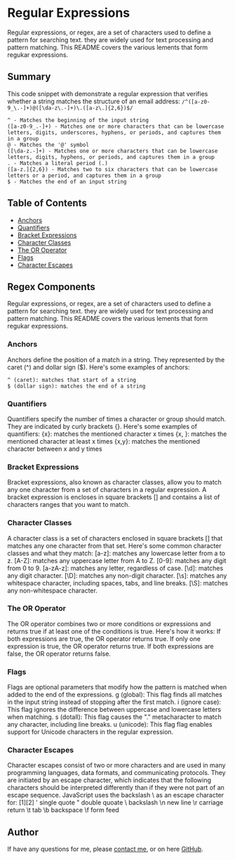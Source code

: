 # Regular Expressions

Regular expressions, or regex, are a set of characters used to define a pattern for searching text. they are widely used for text processing and pattern matching. This README covers the various lements that form regukar expressions.

## Summary

This code snippet with demonstrate a regular expression that verifies whether a string matches the structure of an email address:
    `/^([a-z0-9_\.-]+)@([\da-z\.-]+)\.([a-z\.]{2,6})$/`

    ^ - Matches the beginning of the input string
    ([a-z0-9_.-]+) - Matches one or more characters that can be lowercase letters, digits, underscores, hyphens, or periods, and captures them in a group
    @ - Matches the '@' symbol
    ([\da-z.-]+) - Matches one or more characters that can be lowercase letters, digits, hyphens, or periods, and captures them in a group
    . - Matches a literal period (.)
    ([a-z.]{2,6}) - Matches two to six characters that can be lowercase letters or a period, and captures them in a group
    $ - Matches the end of an input string



## Table of Contents

- [Anchors](#anchors)
- [Quantifiers](#quantifiers)
- [Bracket Expressions](#bracket-expressions)
- [Character Classes](#character-classes)
- [The OR Operator](#the-or-operator)
- [Flags](#flags)
- [Character Escapes](#character-escapes)

## Regex Components
Regular expressions, or regex, are a set of characters used to define a pattern for searching text. they are widely used for text processing and pattern matching. This README covers the various lements that form regukar expressions.

### Anchors
Anchors define the position of a match in a string. They represented by the caret (^) and dollar sign ($). Here's some examples of anchors:

    ^ (caret): matches that start of a string
    $ (dollar sign): matches the end of a string

### Quantifiers
Quantifiers specify the number of times a character or group should match. They are indicated by curly brackets {}. Here's some examples of quantifiers:
    {x}: matches the mentioned character x times
    {x, }: matches the mentioned character at least x times
    {x,y}: matches the mentioned character between x and y times

### Bracket Expressions
Bracket expressions, also known as character classes, allow you to match any one character from a set of characters in a regular expression. A bracket expression is encloses in square brackets [] and contains a list of characters ranges that you want to match.

### Character Classes
A character class is a set of characters enclosed in square brackets [] that matches any one character from that set. Here's some common character classes and what they match:
    [a-z]: matches any lowercase letter from a to z.
    [A-Z]: matches any uppercase letter from A to Z.
    [0-9]: matches any digit from 0 to 9.
    [a-zA-z]: matches any letter, regardless of case.
    [\d]: matches any digit character.
    [\D]: matches any non-digit character.
    [\s]: matches any whitespace character, including spaces, tabs, and line breaks.
    [\S]: matches any non-whitespace character.


### The OR Operator
The OR operator combines two or more conditions or expressions and returns true if at least one of the conditions is true. Here's how it works:
    If both expressions are true, the OR operator returns true.
    If only one expression is true, the OR operator returns true.
    If both expressions are false, the OR operator returns false.

### Flags
Flags are optional parameters that modify how the pattern is matched when added to the end of the expressions.
    g (global): This flag finds all matches in the input string instead of stopping after the first match.
    i (ignore case): This flag ignores the difference between uppercase and lowercase letters when matching.
    s (dotall): This flag causes the "." metacharacter to match any character, including line breaks.
    u (unicode): This flag flag enables support for Unicode characters in the regular expression.

### Character Escapes
Character escapes consist of two or more characters and are used in many programming languages, data formats, and communicating protocols. They are initiated by an escape character, which indicates that the following characters should be interpreted differently than if they were not part of an escape sequence.
    JavaScript uses the backslash \ as an escape character for: [1][2]
        \' single quote
        \" double quoate
        \\ backslash
        \n new line
        \r carriage return
        \t tab
        \b backspace
        \f form feed

## Author

If have any questions for me, please [contact me](mailto:frankie01marie@yahoo.com), or on here [GitHub](https://github.com/uhfrankie).
